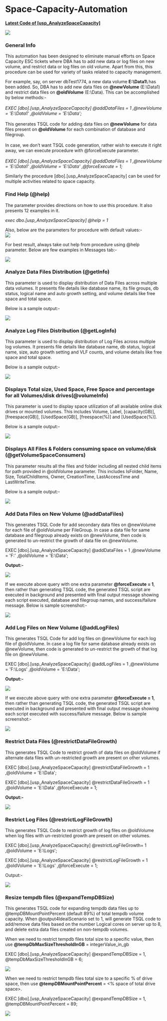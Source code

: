 # Space-Capacity-Automation

<b> [Latest Code of [usp_AnalyzeSpaceCapacity]](Space-Capacity-Procedure/dbo.usp_AnalyzeSpaceCapacity.sql)</b>

![](images/general_functionalities.JPG)

### General Info
This automation has been designed to eliminate manual efforts on Space Capacity ESC tickets where DBA has to add new data or log files on new volume, and restrict data or log files on old volume. Apart from this, this procedure can be used for variety of tasks related to capacity management. 

For example, say, on server dbTest1774, a new data volume <b>E:\Data1\ </b> has been added. So, DBA has to add new data files on <b>@newVolume</b> (E:\Data1\) and restrict data files on <b>@oldVolume</b> (E:\Data\). This can be accomplished by below methods:-<br><br>
<i>EXEC [dbo].[usp_AnalyzeSpaceCapacity] @addDataFiles = 1 ,@newVolume = 'E:\Data1\' ,@oldVolume = 'E:\Data\';</i><br><br>
This generates TSQL code for adding data files on <b>@newVolume</b> for data files present on <b>@oldVolume</b> for each combination of database and filegroup.<br><br>
In case, we don’t want TSQL code generation, rather wish to execute it right away, we can execute procedure with @forceExecute parameter.<br><br>
<i>EXEC [dbo].[usp_AnalyzeSpaceCapacity] @addDataFiles = 1 ,@newVolume = 'E:\Data1\' ,@oldVolume = 'E:\Data\' ,@forceExecute = 1;</i>

Similarly the procedure [dbo].[usp_AnalyzeSpaceCapacity] can be used for multiple activities related to space capacity.

### Find Help (@help)
The parameter provides directions on how to use this procedure. It also presents 12 examples in it.
 
<i>exec dbo.[usp_AnalyzeSpaceCapacity] @help = 1</i>

Also, below are the parameters for procedure with default values:-<br>
![](images/@help_TableResult.JPG)

For best result, always take out help from procedure using @help parameter. Below are few examples in Messages tab:-

![](images/@help_Output_LargeFonts.gif)

### Analyze Data Files Distribution (@getInfo)

This parameter is used to display distribution of Data Files across multiple data volumes. It presents file details like database name, its file groups, db status, logical name and auto growth setting, and volume details like free space and total space. 

Below is a sample output:-

![](images/@getInfo.gif)

### Analyze Log Files Distribution (@getLogInfo)

This parameter is used to display distribution of Log Files across multiple log volumes. It presents file details like database name, db status, logical name, size, auto growth setting and VLF counts, and volume details like free space and total space. 

Below is a sample output:-

![](images/@getLogInfo_TableResult.JPG)

### Displays Total size, Used Space, Free Space and percentage for all Volumes/disk drives(@volumeInfo)

This parameter is used to display space utilization of all available online disk drives or mounted volumes. This includes Volume, Label, [capacity(GB)], [freespace(GB)], [UsedSpace(GB)], [freespace(%)] and [UsedSpace(%)].

Below is a sample output:-

![](images/@volumeInfo_TableResult.JPG)

### Displays All Files & Folders consuming space on volume/disk (@getVolumeSpaceConsumers)

This parameter results all the files and folder including all nested child items for path provided in @oldVolume parameter. This includes IsFolder, Name, Size, TotalChildItems, Owner, CreationTime, LastAccessTime and LastWriteTime.

Below is a sample output:-

![](images/@getVolumeSpaceConsumers_TableResult.jpeg)


### Add Data Files on New Volume (@addDataFiles)

This generates TSQL Code for add secondary data files on @newVolume for each file of @oldVolume per FileGroup. In case a data file for same database and filegroup already exists on @newVolume, then code is generated to un-restrict the growth of data file on @newVolume.

EXEC [dbo].[usp_AnalyzeSpaceCapacity] @addDataFiles = 1 ,@newVolume = 'F:\' ,@oldVolume = 'E:\Data\';

<b>Output:-</b>

![](images/@addDataFiles_output.JPG)

If we execute above query with one extra parameter <b>@forceExecute = 1</b>, then rather than generating TSQL code, the generated TSQL script are executed in background and presented with final output message showing each script executed, database and filegroup names, and success/failure message.  Below is sample screenshot:-

![](images/@addDataFiles_with_@forceExecute_output.JPG)

### Add Log Files on New Volume (@addLogFiles)

This generates TSQL Code for add log files on @newVolume for each log file of @oldVolume. In case a log file for same database already exists on @newVolume, then code is generated to un-restrict the growth of that log file on @newVolume.

EXEC [dbo].[usp_AnalyzeSpaceCapacity] @addLogFiles = 1 ,@newVolume = 'F:\Logs' ,@oldVolume = 'E:\Data\'; 

<b>Output:-</b>

![](images/@addLogFiles_output.JPG)

If we execute above query with one extra parameter <b>@forceExecute = 1</b>, then rather than generating TSQL code, the generated TSQL script are executed in background and presented with final output message showing each script executed with success/failure message.  Below is sample screenshot:-

![](images/@addLogFiles_with_@forceExecute_output.JPG)

### Restrict Data Files (@restrictDataFileGrowth)

This generates TSQL Code to restrict growth of data files on @oldVolume if alternate data files with un-restricted growth are present on other volumes.

EXEC [dbo].[usp_AnalyzeSpaceCapacity] @restrictDataFileGrowth = 1 ,@oldVolume = 'E:\Data\';

EXEC [dbo].[usp_AnalyzeSpaceCapacity] @restrictDataFileGrowth = 1 ,@oldVolume = 'E:\Data\' ,@forceExecute = 1;

<b>Output:-</b>

![](images/@restrictDataFileGrowth_output.JPG)

### Restrict Log Files (@restrictLogFileGrowth)

This generates TSQL Code to restrict growth of log files on @oldVolume when log files with un-restricted growth are present on other volumes.

EXEC [dbo].[usp_AnalyzeSpaceCapacity] @restrictLogFileGrowth= 1 ,@oldVolume = 'E:\Logs\';

EXEC [dbo].[usp_AnalyzeSpaceCapacity] @restrictLogFileGrowth = 1 ,@oldVolume = 'E:\Logs\' ,@forceExecute = 1;

Output:-

![](images/@restrictLogFileGrowth_output.JPG)

### Resize tempdb files (@expandTempDBSize)

This generates TSQL code for expanding tempdb data files up to @tempDBMountPointPercent (default 89%) of total tempdb volume capacity. When @output4IdealScenario set to 1, will generate TSQL code to add/remove data files based on the number Logical cores on server up to 8, and delete extra data files created on non-tempdb volumes.

When we need to restrict tempdb files total size to a specific value, then use <b>@tempDbMaxSizeThresholdInGB</b>  = integerValue_in_gb
 
EXEC [dbo].[usp_AnalyzeSpaceCapacity] @expandTempDBSize = 1, @tempDbMaxSizeThresholdInGB = 6;

![](images/@expandTempDBSize_@tempDbMaxSizeThresholdInGB_output.JPG)

When we need to restrict tempdb files total size to a specific % of drive space, then use <b>@tempDBMountPointPercent</b>  = <% space of total drive space>.
 
EXEC [dbo].[usp_AnalyzeSpaceCapacity] @expandTempDBSize = 1, @tempDBMountPointPercent = 89;

![](images/@expandTempDBSize_@tempDBMountPointPercent_output.JPG)

